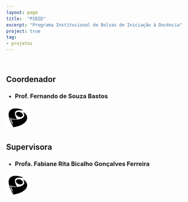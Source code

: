 ```yaml
---
layout: page
title:  "PIBID"
excerpt: "Programa Institucional de Bolsas de Iniciação à Docência"
project: true
tag:
- projetos
---
```


<div style = "display: inline-block; text-align:center;">
   <div style = "float:left;">
      <a class="social-btn" href="https://pibid.caf.ufv.br/" target="_blank">
      <i class="fa fa-fw fa-globe"></i>
      </a>
   </div>
   
   <div style = "float:left;">
      <a class="social-btn" href="https://www.youtube.com/channel/UC0-TwS7tf7JhWsy28sE50Gw" target="_blank">
      <i class="fa fa-fw fa-youtube-square"></i>
      </a>
   </div>
   
   <div style = "float:left;">
      <a class="social-btn" href="https://www.instagram.com/pibidexatas_ufvcaf/" target="_blank">
      <i class="fa fa-fw fa-instagram"></i>
      </a>
   </div>   
   
   <div style = "float:left;">
      <a class="social-btn" href="mailto:pibid.exatas.caf@ufv.br" target="_blank">
      <i class="fa fa-fw fa-envelope-square"></i>
      </a>
   </div>
</div>   
   
   
## Coordenador
 
* ### Prof. Fernando de Souza Bastos

<div style = "display: inline-block;"> 
   <div style = "float:left;">
      <a class="social-btn" href="http://buscatextual.cnpq.br/buscatextual/visualizacv.do?metodo=apresentar&id=K       4164030D3">
      <img src="../assets/img/favicons/lattes-new.svg">
      </a>
   </div>
   
   <div style = "float:left;">
      <a class="social-btn" href="https://fsbmat-ufv.github.io/">
      <i class="fa fa-fw fa-github"></i>
      </a>
   </div>
</div> 

## Supervisora

* ### Profa. Fabiane Rita Bicalho Gonçalves Ferreira

<div style = "display: inline-block;">
   <div style = "float:left;">
      <a class="social-btn" href="http://buscatextual.cnpq.br/buscatextual/visualizacv.do?metodo=apresentar&id=K       805   6901H7">
      <img src="../assets/img/favicons/lattes-new.svg">
      </a>
   </div>
</div>